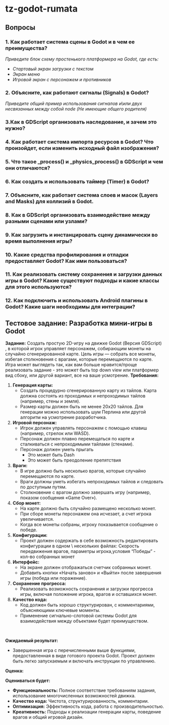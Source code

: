 # tz-godot-rumata
## Вопросы
### 1. Как работает система сцены в Godot и в чем ее преимущества?
*Приведите блок схему простенького платформера на Godot, где есть:*
- *Стартовый экран загрузки с текстом*
- *Экран меню*
- *Игровой экран с персонажем и противников*

### 2. Объясните, как работают сигналы (Signals) в Godot?
*Приведите общий пример использования сигналов и\или двух несвязанных между собой node (Не имеющие общего родителя)*
### 3.Как в GDScript организовать наследование, и зачем это нужно?
### 4. Как работает система импорта ресурсов в Godot? Что произойдет, если изменить исходный файл изображения?
### 5. Что такое _process() и _physics_process() в GDScript и чем они отличаются?
### 6. Как создать и использовать таймер (Timer) в Godot?
### 7. Объясните, как работает система слоев и масок (Layers and Masks) для коллизий в Godot.
### 8. Как в GDScript организовать взаимодействие между разными сценами или узлами?
### 9. Как загрузить и инстанцировать сцену динамически во время выполнения игры?
### 10. Какие средства профилирования и отладки предоставляет Godot? Как ими пользоваться?
### 11. Как реализовать систему сохранения и загрузки данных игры в Godot? Какие существуют подходы и какие классы для этого используются?
### 12. Как подключить и использовать Android плагины в Godot? Какие шаги необходимы для интеграции?

## Тестовое задание: Разработка мини-игры в Godot
**Задание:** Создать простую 2D-игру на движке Godot (Версия GDScript) , в которой игрок управляет персонажем, собирающим монеты на случайно сгенерированной карте. Цель игры — собрать все монеты, избегая столкновения с врагами, которые перемещаются по карте. Игра может выглядеть так, как вам больше нравится/проще реализовать задание - это может быть top down view или платформер вид сбоку, или другой вариант, все на ваше усмотрение. 
**Требования:**
1. **Генерация карты:**
    - Создать процедурно сгенерированную карту из тайлов. Карта должна состоять из проходимых и непроходимых тайлов (например, стены и земля).
    - Размер карты должен быть не менее 20x20 тайлов.
Для генерации можно использовать шум Перлина или другой алгоритм на усмотрение разработчика.
2. **Игровой персонаж:**
    - Игрок должен управлять персонажем с помощью клавиш (например, стрелок или WASD).
    - Персонаж должен плавно перемещаться по карте и сталкиваться с непроходимыми тайлами (стенами).
    - Персонаж должен уметь прыгать
      - Это может быть Dash
      - Это может быть преодоление препятствия
3. **Враги:**
    - В игре должно быть несколько врагов, которые случайно перемещаются по карте.
    - Враги должны уметь избегать непроходимых тайлов и следовать по доступным путям.
    - Столкновение с врагом должно завершать игру (например, показом сообщения «Game Over»).
4. **Сбор монет:**
    - На карте должно быть случайно размещено несколько монет.
    - При сборе монеты персонажем она исчезает, а счет игрока увеличивается.
    - Когда все монеты собраны, игроку показывается сообщение о победе.
5. **Конфигурации:**
    - Проект должен содержать в себе возможность редактировать конфигурации в одном \ нескольких файлах: Скорость передвижения врагов, параметры игрока,условия “Победы” - кол-во собранных монет
6. **Интерфейс:**
    - На экране должен отображаться счетчик собранных монет.
    - Добавить кнопки «Начать заново» и «Выйти» после завершения игры (победа или поражение).
7. **Сохранение прогресса:**
    - Реализовать возможность сохранения и загрузки прогресса игры, включая положение игрока, врагов и оставшихся монет.
8. **Качество кода:**
    - Код должен быть хорошо структурирован, с комментариями, объясняющими ключевые моменты.
    - Применение сигнально-слотовой системы Godot для взаимодействия между объектами будет преимуществом.

</br>

**Ожидаемый результат:**

  - Завершенная игра с перечисленными выше функциями, предоставленная в виде готового проекта Godot. Проект должен быть легко запускаемым и включать инструкции по управлению.
    
**Оценка:**

  **Оцениваться будет:**
  
  - **Функциональность:** Полное соответствие требованиям задания, использование многочисленных возможностей движка.
  - **Качество кода:** Чистота, структурированность, комментарии.
  - **Оптимизация:** Эффективность кода, работа с производительностью.
  - **Креативность:** Подходы к реализации генерации карты, поведение врагов и общий игровой дизайн.

